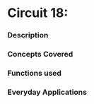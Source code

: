 <h1>Circuit 18: </h1>
<h3>Description</h3>
<p>

<h3>Concepts Covered</h3>
<p>

<h3>Functions used</h3>
<p>

<h3>Everyday Applications</h3>
<p>

